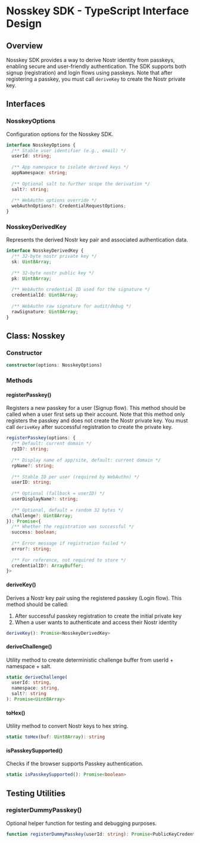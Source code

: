 # Nosskey SDK - TypeScript Interface Design

## Overview
Nosskey SDK provides a way to derive Nostr identity from passkeys, enabling secure and user-friendly authentication. The SDK supports both signup (registration) and login flows using passkeys. Note that after registering a passkey, you must call `deriveKey` to create the Nostr private key.

## Interfaces

### NosskeyOptions
Configuration options for the Nosskey SDK.

```typescript
interface NosskeyOptions {
  /** Stable user identifier (e.g., email) */
  userId: string;
  
  /** App namespace to isolate derived keys */
  appNamespace: string;
  
  /** Optional salt to further scope the derivation */
  salt?: string;
  
  /** WebAuthn options override */
  webAuthnOptions?: CredentialRequestOptions;
}
```

### NosskeyDerivedKey
Represents the derived Nostr key pair and associated authentication data.

```typescript
interface NosskeyDerivedKey {
  /** 32-byte nostr private key */
  sk: Uint8Array;
  
  /** 32-byte nostr public key */
  pk: Uint8Array;
  
  /** WebAuthn credential ID used for the signature */
  credentialId: Uint8Array;
  
  /** WebAuthn raw signature for audit/debug */
  rawSignature: Uint8Array;
}
```

## Class: Nosskey

### Constructor
```typescript
constructor(options: NosskeyOptions)
```

### Methods

#### registerPasskey()
Registers a new passkey for a user (Signup flow). This method should be called when a user first sets up their account. Note that this method only registers the passkey and does not create the Nostr private key. You must call `deriveKey` after successful registration to create the private key.

```typescript
registerPasskey(options: {
  /** Default: current domain */
  rpID?: string;
  
  /** Display name of app/site, default: current domain */
  rpName?: string;
  
  /** Stable ID per user (required by WebAuthn) */
  userID: string;
  
  /** Optional (fallback = userID) */
  userDisplayName?: string;
  
  /** Optional, default = random 32 bytes */
  challenge?: Uint8Array;
}): Promise<{
  /** Whether the registration was successful */
  success: boolean;
  
  /** Error message if registration failed */
  error?: string;
  
  /** For reference, not required to store */
  credentialID?: ArrayBuffer;
}>
```

#### deriveKey()
Derives a Nostr key pair using the registered passkey (Login flow). This method should be called:
1. After successful passkey registration to create the initial private key
2. When a user wants to authenticate and access their Nostr identity

```typescript
deriveKey(): Promise<NosskeyDerivedKey>
```

#### deriveChallenge()
Utility method to create deterministic challenge buffer from userId + namespace + salt.

```typescript
static deriveChallenge(
  userId: string,
  namespace: string,
  salt?: string
): Promise<Uint8Array>
```

#### toHex()
Utility method to convert Nostr keys to hex string.

```typescript
static toHex(buf: Uint8Array): string
```

#### isPasskeySupported()
Checks if the browser supports Passkey authentication.

```typescript
static isPasskeySupported(): Promise<boolean>
```

## Testing Utilities

### registerDummyPasskey()
Optional helper function for testing and debugging purposes.

```typescript
function registerDummyPasskey(userId: string): Promise<PublicKeyCredential>
```

